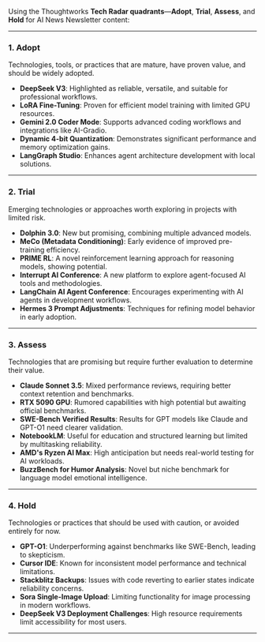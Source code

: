 Using the Thoughtworks **Tech Radar quadrants**—**Adopt**, **Trial**, **Assess**, and **Hold** for AI News Newsletter content:

---

### **1. Adopt**
Technologies, tools, or practices that are mature, have proven value, and should be widely adopted.

- **DeepSeek V3**: Highlighted as reliable, versatile, and suitable for professional workflows.
- **LoRA Fine-Tuning**: Proven for efficient model training with limited GPU resources.
- **Gemini 2.0 Coder Mode**: Supports advanced coding workflows and integrations like AI-Gradio.
- **Dynamic 4-bit Quantization**: Demonstrates significant performance and memory optimization gains.
- **LangGraph Studio**: Enhances agent architecture development with local solutions.

---

### **2. Trial**
Emerging technologies or approaches worth exploring in projects with limited risk.

- **Dolphin 3.0**: New but promising, combining multiple advanced models.
- **MeCo (Metadata Conditioning)**: Early evidence of improved pre-training efficiency.
- **PRIME RL**: A novel reinforcement learning approach for reasoning models, showing potential.
- **Interrupt AI Conference**: A new platform to explore agent-focused AI tools and methodologies.
- **LangChain AI Agent Conference**: Encourages experimenting with AI agents in development workflows.
- **Hermes 3 Prompt Adjustments**: Techniques for refining model behavior in early adoption.

---

### **3. Assess**
Technologies that are promising but require further evaluation to determine their value.

- **Claude Sonnet 3.5**: Mixed performance reviews, requiring better context retention and benchmarks.
- **RTX 5090 GPU**: Rumored capabilities with high potential but awaiting official benchmarks.
- **SWE-Bench Verified Results**: Results for GPT models like Claude and GPT-O1 need clearer validation.
- **NotebookLM**: Useful for education and structured learning but limited by multitasking reliability.
- **AMD's Ryzen AI Max**: High anticipation but needs real-world testing for AI workloads.
- **BuzzBench for Humor Analysis**: Novel but niche benchmark for language model emotional intelligence.

---

### **4. Hold**
Technologies or practices that should be used with caution, or avoided entirely for now.

- **GPT-O1**: Underperforming against benchmarks like SWE-Bench, leading to skepticism.
- **Cursor IDE**: Known for inconsistent model performance and technical limitations.
- **Stackblitz Backups**: Issues with code reverting to earlier states indicate reliability concerns.
- **Sora Single-Image Upload**: Limiting functionality for image processing in modern workflows.
- **DeepSeek V3 Deployment Challenges**: High resource requirements limit accessibility for most users.

---
